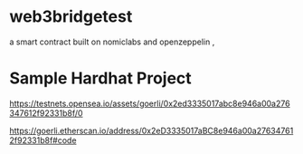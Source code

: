 # web3bridgetest
a smart contract built on nomiclabs and openzeppelin , 

# Sample Hardhat Project

https://testnets.opensea.io/assets/goerli/0x2ed3335017abc8e946a00a276347612f92331b8f/0

https://goerli.etherscan.io/address/0x2eD3335017aBC8e946a00a276347612f92331b8f#code
